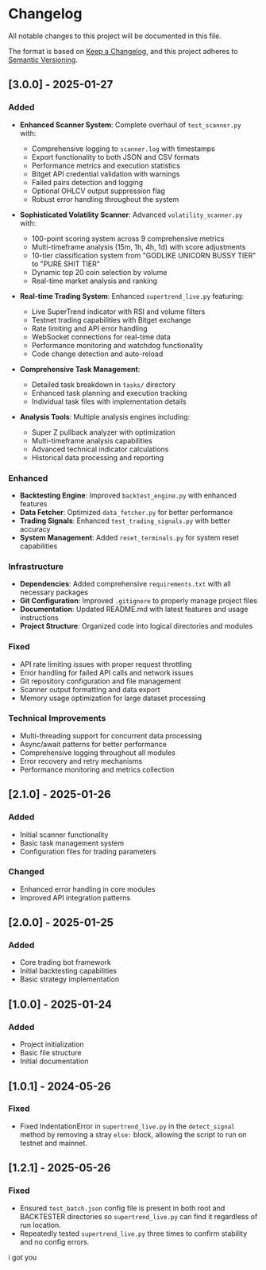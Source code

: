 # Changelog

All notable changes to this project will be documented in this file.

The format is based on [Keep a Changelog](https://keepachangelog.com/en/1.0.0/), and this project adheres to [Semantic Versioning](https://semver.org/spec/v2.0.0.html).

## [3.0.0] - 2025-01-27

### Added
- **Enhanced Scanner System**: Complete overhaul of `test_scanner.py` with:
  - Comprehensive logging to `scanner.log` with timestamps
  - Export functionality to both JSON and CSV formats
  - Performance metrics and execution statistics
  - Bitget API credential validation with warnings
  - Failed pairs detection and logging
  - Optional OHLCV output suppression flag
  - Robust error handling throughout the system

- **Sophisticated Volatility Scanner**: Advanced `volatility_scanner.py` with:
  - 100-point scoring system across 9 comprehensive metrics
  - Multi-timeframe analysis (15m, 1h, 4h, 1d) with score adjustments
  - 10-tier classification system from "GODLIKE UNICORN BUSSY TIER" to "PURE SHIT TIER"
  - Dynamic top 20 coin selection by volume
  - Real-time market analysis and ranking

- **Real-time Trading System**: Enhanced `supertrend_live.py` featuring:
  - Live SuperTrend indicator with RSI and volume filters
  - Testnet trading capabilities with Bitget exchange
  - Rate limiting and API error handling
  - WebSocket connections for real-time data
  - Performance monitoring and watchdog functionality
  - Code change detection and auto-reload

- **Comprehensive Task Management**:
  - Detailed task breakdown in `tasks/` directory
  - Enhanced task planning and execution tracking
  - Individual task files with implementation details

- **Analysis Tools**: Multiple analysis engines including:
  - Super Z pullback analyzer with optimization
  - Multi-timeframe analysis capabilities
  - Advanced technical indicator calculations
  - Historical data processing and reporting

### Enhanced
- **Backtesting Engine**: Improved `backtest_engine.py` with enhanced features
- **Data Fetcher**: Optimized `data_fetcher.py` for better performance
- **Trading Signals**: Enhanced `test_trading_signals.py` with better accuracy
- **System Management**: Added `reset_terminals.py` for system reset capabilities

### Infrastructure
- **Dependencies**: Added comprehensive `requirements.txt` with all necessary packages
- **Git Configuration**: Improved `.gitignore` to properly manage project files
- **Documentation**: Updated README.md with latest features and usage instructions
- **Project Structure**: Organized code into logical directories and modules

### Fixed
- API rate limiting issues with proper request throttling
- Error handling for failed API calls and network issues
- Git repository configuration and file management
- Scanner output formatting and data export
- Memory usage optimization for large dataset processing

### Technical Improvements
- Multi-threading support for concurrent data processing
- Async/await patterns for better performance
- Comprehensive logging throughout all modules
- Error recovery and retry mechanisms
- Performance monitoring and metrics collection

## [2.1.0] - 2025-01-26

### Added
- Initial scanner functionality
- Basic task management system
- Configuration files for trading parameters

### Changed
- Enhanced error handling in core modules
- Improved API integration patterns

## [2.0.0] - 2025-01-25

### Added
- Core trading bot framework
- Initial backtesting capabilities
- Basic strategy implementation

## [1.0.0] - 2025-01-24

### Added
- Project initialization
- Basic file structure
- Initial documentation

## [1.0.1] - 2024-05-26
### Fixed
- Fixed IndentationError in `supertrend_live.py` in the `detect_signal` method by removing a stray `else:` block, allowing the script to run on testnet and mainnet.

## [1.2.1] - 2025-05-26
### Fixed
- Ensured `test_batch.json` config file is present in both root and BACKTESTER directories so `supertrend_live.py` can find it regardless of run location.
- Repeatedly tested `supertrend_live.py` three times to confirm stability and no config errors.

i got you 
